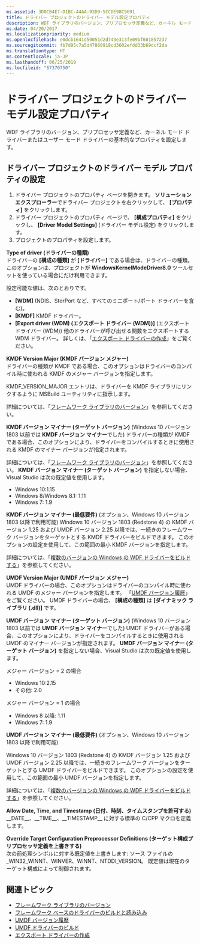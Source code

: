 ```yaml
---
ms.assetid: 3D0CB4E7-D1BC-44AA-93D9-5CCDE98C9691
title: ドライバー プロジェクトのドライバー モデル設定プロパティ
description: WDF ライブラリのバージョン、プリプロセッサ定義など、カーネル モード ドライバーまたはユーザー モード ドライバーの基本的なプロパティを設定します。
ms.date: 04/20/2017
ms.localizationpriority: medium
ms.openlocfilehash: e0dcb1641d50051d2d743e313fe09bf601857237
ms.sourcegitcommit: fb7d95c7a5d47860918cd3602efdd33b69dcf2da
ms.translationtype: HT
ms.contentlocale: ja-JP
ms.lasthandoff: 06/25/2019
ms.locfileid: "67370750"
---
```

# <a name="driver-model-settings-properties-for-driver-projects"></a>ドライバー プロジェクトのドライバー モデル設定プロパティ

WDF ライブラリのバージョン、プリプロセッサ定義など、カーネル モード ドライバーまたはユーザー モード ドライバーの基本的なプロパティを設定します。

## <a name="setting-driver-model-properties-for-driver-projects"></a>ドライバー プロジェクトのドライバー モデル プロパティの設定


1.  ドライバー プロジェクトのプロパティ ページを開きます。 **ソリューション エクスプローラー**でドライバー プロジェクトを右クリックして、 **[プロパティ]** をクリックします。
2.  ドライバー プロジェクトのプロパティ ページで、 **[構成プロパティ]** をクリックし、 **[Driver Model Settings]** (ドライバー モデル設定) をクリックします。
3.  プロジェクトのプロパティを設定します。

**Type of driver (ドライバーの種類)**  
ドライバーの **[構成の種類]** が **[ドライバー]** である場合は、ドライバーの種類。 このオプションは、プロジェクトが **WindowsKernelModeDriver8.0** ツールセットを使っている場合にだけ利用できます。

設定可能な値は、次のとおりです。

* **[WDM]** (NDIS、StorPort など、すべてのミニポート/ポート ドライバーを含む)。
* **[KMDF]** KMDF ドライバー。
* **[Export driver (WDM) (エクスポート ドライバー (WDM))]** (エクスポート ドライバー (WDM)) 他のドライバーが呼び出せる関数をエクスポートする WDM ドライバー。 詳しくは、「[エクスポート ドライバーの作成](https://docs.microsoft.com/windows-hardware/drivers/kernel/creating-export-drivers)」をご覧ください。

**KMDF Version Major (KMDF バージョン メジャー)**  
ドライバーの種類が KMDF である場合、このオプションはドライバーのコンパイル時に使われる KMDF のメジャー バージョンを指定します。

KMDF\_VERSION\_MAJOR エントリは、ドライバーを KMDF ライブラリにリンクするように MSBuild ユーティリティに指示します。

詳細については、「[フレームワーク ライブラリのバージョン](https://docs.microsoft.com/windows-hardware/drivers/wdf/framework-library-versioning)」を参照してください。

**KMDF バージョン マイナー (ターゲット バージョン)** (Windows 10 バージョン 1803 以前では **KMDF バージョン マイナー**でした) ドライバーの種類が KMDF である場合、このオプションにより、ドライバーをコンパイルするときに使用される KMDF のマイナー バージョンが指定されます。

詳細については、「[フレームワーク ライブラリのバージョン](https://docs.microsoft.com/windows-hardware/drivers/wdf/framework-library-versioning)」を参照してください。 **KMDF バージョン マイナー (ターゲット バージョン)** を指定しない場合、Visual Studio は次の既定値を使用します。
* Windows 10:1.15
* Windows 8/Windows 8.1: 1.11
* Windows 7: 1.9

**KMDF バージョン マイナー (最低要件)** (オプション、Windows 10 バージョン 1803 以降で利用可能) Windows 10 バージョン 1803 (Redstone 4) の KMDF バージョン 1.25 および UMDF バージョン 2.25 以降では、一続きのフレームワーク バージョンをターゲットとする KMDF ドライバーをビルドできます。 このオプションの設定を使用して、この範囲の最小 KMDF バージョンを指定します。

詳細については、「[複数のバージョンの Windows の WDF ドライバーをビルドする](../wdf/building-a-wdf-driver-for-multiple-versions-of-windows.md)」を参照してください。

**UMDF Version Major (UMDF バージョン メジャー)**  
UMDF ドライバーの場合、このオプションはドライバーのコンパイル時に使われる UMDF のメジャー バージョンを指定します。 「[UMDF バージョン履歴](https://docs.microsoft.com/windows-hardware/drivers/wdf/umdf-version-history)」をご覧ください。 UMDF ドライバーの場合、 **[構成の種類]** は **[ダイナミック ライブラリ (.dll)]** です。

**UMDF バージョン マイナー (ターゲット バージョン)** (Windows 10 バージョン 1803 以前では **UMDF バージョン マイナー**でした) UMDF ドライバーがある場合、このオプションにより、ドライバーをコンパイルするときに使用される UMDF のマイナー バージョンが指定されます。 **UMDF バージョン マイナー (ターゲット バージョン)** を指定しない場合、Visual Studio は次の既定値を使用します。

メジャー バージョン = 2 の場合
* Windows 10:2.15
* その他: 2.0

メジャー バージョン = 1 の場合
* Windows 8 以降: 1.11
* Windows 7: 1.9

**UMDF バージョン マイナー (最低要件)** (オプション、Windows 10 バージョン 1803 以降で利用可能)

Windows 10 バージョン 1803 (Redstone 4) の KMDF バージョン 1.25 および UMDF バージョン 2.25 以降では、一続きのフレームワーク バージョンをターゲットとする UMDF ドライバーをビルドできます。 このオプションの設定を使用して、この範囲の最小 UMDF バージョンを指定します。

詳細については、「[複数のバージョンの Windows の WDF ドライバーをビルドする](../wdf/building-a-wdf-driver-for-multiple-versions-of-windows.md)」を参照してください。

**Allow Date, Time, and Timestamp (日付、時刻、タイムスタンプを許可する)**  
\_\_DATE\_\_、\_\_TIME\_\_、\_\_TIMESTAMP\_\_ に対する標準の C/CPP マクロを定義します。

**Override Target Configuration Preprocessor Definitions (ターゲット構成プリプロセッサ定義を上書きする)**  
次の前処理シンボルに対する既定値を上書きします: ソース ファイルの \_WIN32\_WINNT、WINVER、WINNT、NTDDI\_VERSION。 既定値は現在のターゲット構成によって制御されます。

## <a name="related-topics"></a>関連トピック


* [フレームワーク ライブラリのバージョン](https://docs.microsoft.com/windows-hardware/drivers/wdf/framework-library-versioning)
* [フレームワーク ベースのドライバーのビルドと読み込み](https://docs.microsoft.com/windows-hardware/drivers/wdf/building-and-loading-a-kmdf-driver)
* [UMDF バージョン履歴](https://docs.microsoft.com/windows-hardware/drivers/wdf/umdf-version-history)
* [UMDF ドライバーのビルド](https://docs.microsoft.com/windows-hardware/drivers/wdf/building-and-loading-a-kmdf-driver)
* [エクスポート ドライバーの作成](https://docs.microsoft.com/windows-hardware/drivers/kernel/creating-export-drivers)
 

 






